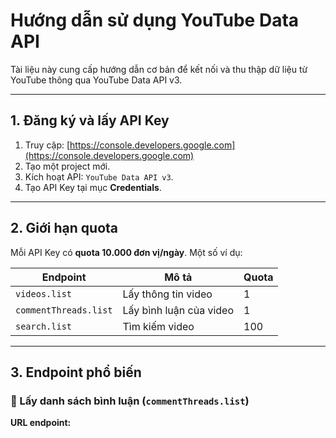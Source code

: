 # Hướng dẫn sử dụng YouTube Data API

Tài liệu này cung cấp hướng dẫn cơ bản để kết nối và thu thập dữ liệu từ YouTube thông qua YouTube Data API v3.

---

## 1. Đăng ký và lấy API Key

1. Truy cập: [https://console.developers.google.com](https://console.developers.google.com)
2. Tạo một project mới.
3. Kích hoạt API: `YouTube Data API v3`.
4. Tạo API Key tại mục **Credentials**.

---

## 2. Giới hạn quota

Mỗi API Key có **quota 10.000 đơn vị/ngày**. Một số ví dụ:

| Endpoint                             | Mô tả                        | Quota |
|-------------------------------------|------------------------------|-------|
| `videos.list`                       | Lấy thông tin video          | 1     |
| `commentThreads.list`               | Lấy bình luận của video      | 1     |
| `search.list`                       | Tìm kiếm video               | 100   |

---

## 3. Endpoint phổ biến

### 🔹 Lấy danh sách bình luận (`commentThreads.list`)

**URL endpoint:**

